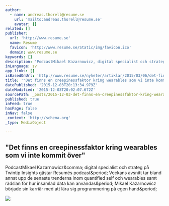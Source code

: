 ```yaml
---
author:
  - name: andreas.thorell@resume.se
    url: 'mailto:andreas.thorell@resume.se'
    avatar: {}
related: []
publisher:
  url: 'http://www.resume.se'
  name: Resume
  favicon: 'http://www.resume.se/Static/img/favicon.ico'
  domain: www.resume.se
keywords: []
description: 'PodcastMikael Kazarnowicz, digital specialist och strateg på Twintip Insights gästar Resumés podcast. Veckans avsnitt tar bland annat upp de senaste trenderna inom quantified self och wearables samt rädslan för hur insamlad data kan användas. Mikael Kazarnowicz började sin karriär med att lära sig programmering på egen hand.'
inLanguage: sv
app_links: []
isBasedOnUrl: 'http://www.resume.se/nyheter/artiklar/2015/03/06/det-finns-en-creepinessfaktor-kring-wearables-som-vi-inte-kommit-over/'
title: '"Det finns en creepinessfaktor kring wearables som vi inte kommit över"'
datePublished: '2015-12-03T20:13:34.979Z'
dateModified: '2015-12-03T20:02:07.672Z'
sourcePath: _posts/2015-12-03-det-finns-en-creepinessfaktor-kring-wearables-som-vi-inte-k.md
published: true
inFeed: true
hasPage: false
inNav: false
_context: 'http://schema.org'
_type: MediaObject

---
```

<article style=""><h1>"Det finns en creepinessfaktor kring wearables som vi inte kommit över"</h1><p>PodcastMikael Kazarnowicz&amp;comma; digital specialist och strateg på Twintip Insights gästar Resumés podcast&amp;period; Veckans avsnitt tar bland annat upp de senaste trenderna inom quantified self och wearables samt rädslan för hur insamlad data kan användas&amp;period; Mikael Kazarnowicz började sin karriär med att lära sig programmering på egen hand&amp;period;</p><img src="http://www.resume.se/contentassets/84ac495324de45c2967eb40ca60b75c2/resumepoddepi3.jpg" /></article>